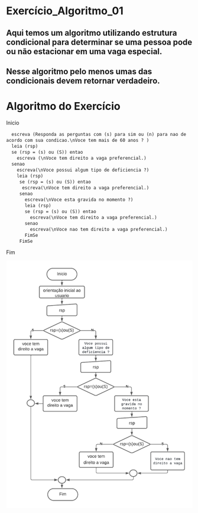 # Exercício_Algoritmo_01

## Aqui temos um algoritmo utilizando estrutura condicional para determinar se uma pessoa pode ou não estacionar em uma vaga especial.
## Nesse algoritmo pelo menos umas das condicionais devem retornar verdadeiro.


# Algoritmo do Exercício

Inicio 
      
      
      escreva (Responda as perguntas com (s) para sim ou (n) para nao de acordo com sua condicao.\nVoce tem mais de 60 anos ? )
      leia (rsp) 
      se (rsp = (s) ou (S)) entao
        escreva (\nVoce tem direito a vaga preferencial.)
      senao
        escreva(\nVoce possui algum tipo de deficiencia ?)
        leia (rsp) 
         se (rsp = (s) ou (S)) entao
          escreva(\nVoce tem direito a vaga preferencial.)
         senao
           escreva(\nVoce esta gravida no momento ?)
           leia (rsp)
           se (rsp = (s) ou (S)) entao
             escreva(\nVoce tem direito a vaga preferencial.)
           senao 
             escreva(\nVoce nao tem direito a vaga preferencial.)
           FimSe
         FimSe 

Fim           
        
     
  
![fluxograma](https://github.com/Feliciano-tech/Atividade_Estrutura_Condicional_01/blob/main/Fluxograma_atividade_01.png) 
                      
        
   
 
  



